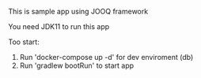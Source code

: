 This is sample app using JOOQ framework

You need JDK11 to run this app

Too start:

1. Run 'docker-compose up -d' for dev enviroment (db)
2. Run 'gradlew bootRun' to start app
